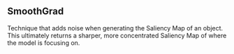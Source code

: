 ## SmoothGrad
Technique that adds noise when generating the Saliency Map of an object. This ultimately returns a sharper, more concentrated Saliency Map of where the model is focusing on.

